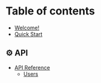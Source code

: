 # Table of contents

* [Welcome!](README.md)
* [Quick Start](quick-start.md)

## ⚙ API

* [API Reference](api/api-reference/README.md)
  * [Users](api/api-reference/users.md)
